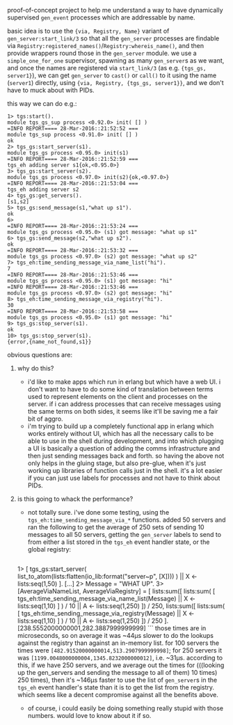 proof-of-concept project to help me understand a way to have dynamically supervised `gen_event` processes which are addressable by name.

basic idea is to use the `{via, Registry, Name}` variant of `gen_server:start_link/3` so that all the `gen_server` processes are findable via `Registry:registered_names()`/`Registry:whereis_name()`, and then provide wrappers round those in the `gen_server` module. we use a `simple_one_for_one` supervisor, spawning as many `gen_server`s as we want, and once the names are registered via `start_link/3` (as e.g. `{tgs_gs, server1}`), we can get `gen_server` to `cast()` or `call()` to it using the name (`server1`) directly, using `{via, Registry, {tgs_gs, server1}}`, and we don't have to muck about with PIDs.

this way we can do e.g.:

```
1> tgs:start().
module tgs_gs_sup process <0.92.0> init( [] )
=INFO REPORT==== 28-Mar-2016::21:52:52 ===
module tgs_sup process <0.91.0> init( [] )
ok
2> tgs_gs:start_server(s1).
module tgs_gs process <0.95.0> init(s1)
=INFO REPORT==== 28-Mar-2016::21:52:59 ===
tgs_eh adding server s1{ok,<0.95.0>}
3> tgs_gs:start_server(s2).
module tgs_gs process <0.97.0> init(s2){ok,<0.97.0>}
=INFO REPORT==== 28-Mar-2016::21:53:04 ===
tgs_eh adding server s2
4> tgs_gs:get_servers().
[s1,s2]
5> tgs_gs:send_message(s1,"what up s1").
ok
6> 
=INFO REPORT==== 28-Mar-2016::21:53:24 ===
module tgs_gs process <0.95.0> (s1) got message: "what up s1"
6> tgs_gs:send_message(s2,"what up s2"). 
ok
=INFO REPORT==== 28-Mar-2016::21:53:32 ===
module tgs_gs process <0.97.0> (s2) got message: "what up s2"
7> tgs_eh:time_sending_message_via_name_list("hi").
7
=INFO REPORT==== 28-Mar-2016::21:53:46 ===
module tgs_gs process <0.95.0> (s1) got message: "hi"
=INFO REPORT==== 28-Mar-2016::21:53:46 ===
module tgs_gs process <0.97.0> (s2) got message: "hi"
8> tgs_eh:time_sending_message_via_registry("hi").
30
=INFO REPORT==== 28-Mar-2016::21:53:58 ===
module tgs_gs process <0.95.0> (s1) got message: "hi"
9> tgs_gs:stop_server(s1).
ok
10> tgs_gs:stop_server(s1).
{error,{name_not_found,s1}}
```
obvious questions are:

1. why do this?

	- i'd like to make apps which run in erlang but which have a web UI. i don't want to have to do some kind of translation between terms used to represent elements on the client and processes on the server. if i can address processes that can receive messages using the same terms on both sides, it seems like it'll be saving me a fair bit of aggro.
	- i'm trying to build up a completely functional app in erlang which works entirely without UI, which has all the necessary calls to be able to use in the shell during development, and into which plugging a UI is basically a question of adding the comms infrastructure and then just sending messages back and forth. so having the above not only helps in the gluing stage, but also pre-glue, when it's just working up libraries of function calls just in the shell. it's a lot easier if you can just use labels for processes and not have to think about PIDs.

1. is this going to whack the performance?

	- not totally sure. i've done some testing, using the `tgs_eh:time_sending_message_via_*` functions. added 50 servers and ran the following to get the average of 250 sets of sending 10 messages to all 50 servers, getting the `gen_server` labels to send to from either a list stored in the `tgs_eh` event handler state, or the global registry:
	
		```
	1> [ tgs_gs:start_server(
			list_to_atom(lists:flatten(io_lib:format("server~p", [X])))
		) || X <- lists:seq(1,50)
	].
	[...]
	2> Message = "WHAT UP".
	3> [AverageViaNameList, AverageViaRegistry] = [
		lists:sum([
			lists:sum(
				[ tgs_eh:time_sending_message_via_name_list(Message) || X <- lists:seq(1,10) ]
			) / 10
			|| A <- lists:seq(1,250)
		]) / 250,
		lists:sum([
			lists:sum(
				[ tgs_eh:time_sending_message_via_registry(Message) || X <- lists:seq(1,10) ]
			) / 10
			|| A <- lists:seq(1,250)
		]) / 250
	].
	[238.5552000000001,282.3887999999999]
		```
	those times are in microseconds, so on average it was ~44µs slower to do the lookups against the registry than against an in-memory list. for 100 servers the times were `[482.91520000000014,513.2907999999998]`; for 250 servers it was `[1199.0048000000004,1345.8232000000012]`, i.e. ~31µs. according to this, if we have 250 servers, and we average out the times for (((looking up the gen_servers and sending the message to all of them) 10 times) 250 times), then it's ~146µs faster to use the list of `gen_server`s in the `tgs_eh` event handler's state than it is to get the list from the registry. which seems like a decent compromise against all the benefits above.
	
	- of course, i could easily be doing something really stupid with those numbers. would love to know about it if so.
